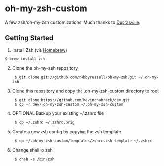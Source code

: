 oh-my-zsh-custom
================

A few zsh/oh-my-zsh customizations. Much thanks to [Duprasville](https://github.com/duprasville/oh-my-zsh-custom).

Getting Started
---------------

1. Install Zsh (via [Homebrew](http://brew.sh/))
```shell
$ brew install zsh
```
2. Clone the oh-my-zsh repository

        $ git clone git://github.com/robbyrussell/oh-my-zsh.git ~/.oh-my-zsh
        
3. Clone this repository and copy the .oh-my-zsh-custom directory to root

		$ git clone https://github.com/kevinchabreck/dev.git
        $ cp -r dev/.oh-my-zsh-custom ~/.oh-my-zsh-custom

4. OPTIONAL Backup your existing ~/.zshrc file

        $ cp ~/.zshrc ~/.zshrc.orig

5. Create a new zsh config by copying the zsh template.

        $ cp ~/.oh-my-zsh-custom/templates/zshrc.zsh-template ~/.zshrc
        
7. Change shell to zsh

        $ chsh -s /bin/zsh

